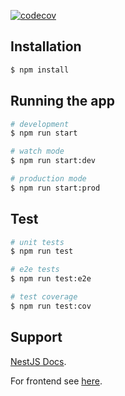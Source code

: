 [![codecov](https://codecov.io/gh/dopeshot/truth-or-dare-backend/branch/main/graph/badge.svg?token=4L5JEEIZEP)](https://codecov.io/gh/dopeshot/truth-or-dare-backend)

## Installation

```bash
$ npm install
```

## Running the app

```bash
# development
$ npm run start

# watch mode
$ npm run start:dev

# production mode
$ npm run start:prod
```

## Test

```bash
# unit tests
$ npm run test

# e2e tests
$ npm run test:e2e

# test coverage
$ npm run test:cov
```

## Support

[NestJS Docs](https://docs.nestjs.com/).

For frontend see [here](https://github.com/Zoe-Bot/thruthOrDare-frontend).

